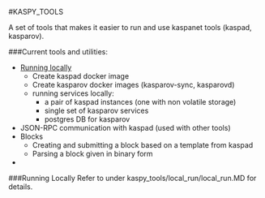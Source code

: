 #KASPY_TOOLS

A set of tools that makes it easier to run and use kaspanet tools (kaspad, kasparov).

###Current tools and utilities:
* [Running locally](#local_run)
  * Create kaspad docker image
  * Create kasparov docker images (kasparov-sync, kasparovd)
  * running services locally: 
    * a pair of kaspad instances (one with non volatile storage)
    * single set of kasparov services
    * postgres DB for kasparov
* JSON-RPC communication with kaspad (used with other tools)
* Blocks
  * Creating and submitting a block based on a template from kaspad
  * Parsing a block given in binary form
* 
  

###<a name="local_run">Running Locally</a>
Refer to under kaspy_tools/local_run/local_run.MD for details.